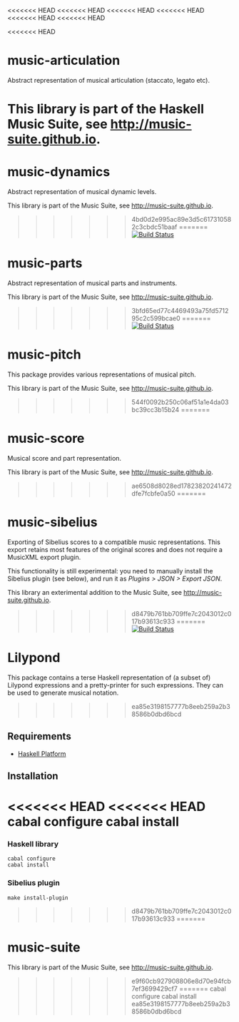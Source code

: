 <<<<<<< HEAD
<<<<<<< HEAD
<<<<<<< HEAD
<<<<<<< HEAD
<<<<<<< HEAD
<<<<<<< HEAD

<<<<<<< HEAD
# music-articulation

Abstract representation of musical articulation (staccato, legato etc).

This library is part of the Haskell Music Suite, see <http://music-suite.github.io>.
=======
# music-dynamics

Abstract representation of musical dynamic levels.

This library is part of the Music Suite, see <http://music-suite.github.io>.
>>>>>>> 4bd0d2e995ac89e3d5c617310582c3cbdc51baaf
=======
[![Build Status](https://travis-ci.org/music-suite/music-parts.png)](https://travis-ci.org/music-suite/music-parts)

# music-parts

Abstract representation of musical parts and instruments.

This library is part of the Music Suite, see <http://music-suite.github.io>.
>>>>>>> 3bfd65ed77c4469493a75fd571295c2c599bcae0
=======
[![Build Status](https://travis-ci.org/music-suite/music-pitch.png)](https://travis-ci.org/music-suite/music-pitch)

# music-pitch

This package provides various representations of musical pitch.

This library is part of the Music Suite, see <http://music-suite.github.io>.
>>>>>>> 544f0092b250c06af51a1e4da03bc39cc3b15b24
=======

# music-score

Musical score and part representation.

This library is part of the Music Suite, see <http://music-suite.github.io>.
>>>>>>> ae6508d8028ed17823820241472dfe7fcbfe0a50
=======

# music-sibelius

Exporting of Sibelius scores to a compatible music representations. This export retains most features of the original scores and does not require a MusicXML export plugin.

This functionality is still experimental: you need to manually install the Sibelius plugin (see below), and run it as *Plugins > JSON > Export JSON*.

This library an exterimental addition to the Music Suite, see <http://music-suite.github.io>.
>>>>>>> d8479b761bb709ffe7c2043012c017b93613c933
=======
[![Build Status](https://travis-ci.org/music-suite/lilypond.png)](https://travis-ci.org/music-suite/lilypond)

# Lilypond

This package contains a terse Haskell representation of (a subset of) Lilypond 
expressions and a pretty-printer for such expressions. They can be used to generate 
musical notation.
>>>>>>> ea85e3198157777b8eeb259a2b38586b0dbd6bcd

## Requirements

* [Haskell Platform](http://www.haskell.org/platform)

## Installation

<<<<<<< HEAD
<<<<<<< HEAD
    cabal configure
    cabal install
=======
### Haskell library 

    cabal configure
    cabal install

### Sibelius plugin 

    make install-plugin
>>>>>>> d8479b761bb709ffe7c2043012c017b93613c933
=======

# music-suite

This library is part of the Music Suite, see <http://music-suite.github.io>.
>>>>>>> e9f60cb927908806e8d70e94fcb7ef3699429cf7
=======
    cabal configure
    cabal install
>>>>>>> ea85e3198157777b8eeb259a2b38586b0dbd6bcd

